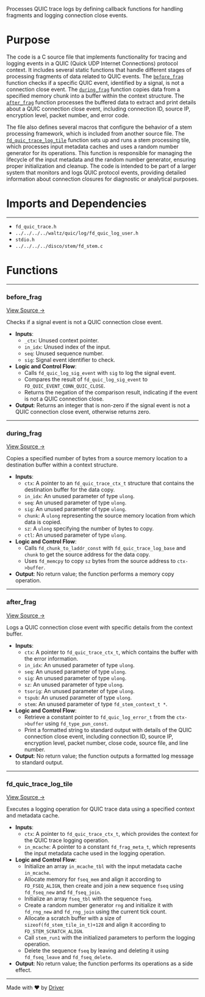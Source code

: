 <!--------------------------------------------------------------------------------->
<!-- IMPORTANT: This file is auto-generated by Driver (https://driver.ai). -------->
<!-- Manual edits may be overwritten on future commits. --------------------------->
<!--------------------------------------------------------------------------------->

Processes QUIC trace logs by defining callback functions for handling fragments and logging connection close events.

# Purpose
The code is a C source file that implements functionality for tracing and logging events in a QUIC (Quick UDP Internet Connections) protocol context. It includes several static functions that handle different stages of processing fragments of data related to QUIC events. The [`before_frag`](<#before_frag>) function checks if a specific QUIC event, identified by a signal, is not a connection close event. The [`during_frag`](<#during_frag>) function copies data from a specified memory chunk into a buffer within the context structure. The [`after_frag`](<#after_frag>) function processes the buffered data to extract and print details about a QUIC connection close event, including connection ID, source IP, encryption level, packet number, and error code.

The file also defines several macros that configure the behavior of a stem processing framework, which is included from another source file. The [`fd_quic_trace_log_tile`](<#fd_quic_trace_log_tile>) function sets up and runs a stem processing tile, which processes input metadata caches and uses a random number generator for its operations. This function is responsible for managing the lifecycle of the input metadata and the random number generator, ensuring proper initialization and cleanup. The code is intended to be part of a larger system that monitors and logs QUIC protocol events, providing detailed information about connection closures for diagnostic or analytical purposes.
# Imports and Dependencies

---
- `fd_quic_trace.h`
- `../../../../waltz/quic/log/fd_quic_log_user.h`
- `stdio.h`
- `../../../../disco/stem/fd_stem.c`


# Functions

---
### before\_frag<!-- {{#callable:before_frag}} -->
[View Source →](<../../../../../../../src/app/shared_dev/commands/quic_trace/fd_quic_trace_log_tile.c#L7>)

Checks if a signal event is not a QUIC connection close event.
- **Inputs**:
    - `_ctx`: Unused context pointer.
    - `in_idx`: Unused index of the input.
    - `seq`: Unused sequence number.
    - `sig`: Signal event identifier to check.
- **Logic and Control Flow**:
    - Calls `fd_quic_log_sig_event` with `sig` to log the signal event.
    - Compares the result of `fd_quic_log_sig_event` to `FD_QUIC_EVENT_CONN_QUIC_CLOSE`.
    - Returns the negation of the comparison result, indicating if the event is not a QUIC connection close.
- **Output**: Returns an integer that is non-zero if the signal event is not a QUIC connection close event, otherwise returns zero.


---
### during\_frag<!-- {{#callable:during_frag}} -->
[View Source →](<../../../../../../../src/app/shared_dev/commands/quic_trace/fd_quic_trace_log_tile.c#L15>)

Copies a specified number of bytes from a source memory location to a destination buffer within a context structure.
- **Inputs**:
    - `ctx`: A pointer to an `fd_quic_trace_ctx_t` structure that contains the destination buffer for the data copy.
    - `in_idx`: An unused parameter of type `ulong`.
    - `seq`: An unused parameter of type `ulong`.
    - `sig`: An unused parameter of type `ulong`.
    - `chunk`: A `ulong` representing the source memory location from which data is copied.
    - `sz`: A `ulong` specifying the number of bytes to copy.
    - `ctl`: An unused parameter of type `ulong`.
- **Logic and Control Flow**:
    - Calls `fd_chunk_to_laddr_const` with `fd_quic_trace_log_base` and `chunk` to get the source address for the data copy.
    - Uses `fd_memcpy` to copy `sz` bytes from the source address to `ctx->buffer`.
- **Output**: No return value; the function performs a memory copy operation.


---
### after\_frag<!-- {{#callable:after_frag}} -->
[View Source →](<../../../../../../../src/app/shared_dev/commands/quic_trace/fd_quic_trace_log_tile.c#L26>)

Logs a QUIC connection close event with specific details from the context buffer.
- **Inputs**:
    - ``ctx``: A pointer to `fd_quic_trace_ctx_t`, which contains the buffer with the error information.
    - ``in_idx``: An unused parameter of type `ulong`.
    - ``seq``: An unused parameter of type `ulong`.
    - ``sig``: An unused parameter of type `ulong`.
    - ``sz``: An unused parameter of type `ulong`.
    - ``tsorig``: An unused parameter of type `ulong`.
    - ``tspub``: An unused parameter of type `ulong`.
    - ``stem``: An unused parameter of type `fd_stem_context_t *`.
- **Logic and Control Flow**:
    - Retrieve a constant pointer to `fd_quic_log_error_t` from the `ctx->buffer` using `fd_type_pun_const`.
    - Print a formatted string to standard output with details of the QUIC connection close event, including connection ID, source IP, encryption level, packet number, close code, source file, and line number.
- **Output**: No return value; the function outputs a formatted log message to standard output.


---
### fd\_quic\_trace\_log\_tile<!-- {{#callable:fd_quic_trace_log_tile}} -->
[View Source →](<../../../../../../../src/app/shared_dev/commands/quic_trace/fd_quic_trace_log_tile.c#L59>)

Executes a logging operation for QUIC trace data using a specified context and metadata cache.
- **Inputs**:
    - `ctx`: A pointer to `fd_quic_trace_ctx_t`, which provides the context for the QUIC trace logging operation.
    - `in_mcache`: A pointer to a constant `fd_frag_meta_t`, which represents the input metadata cache used in the logging operation.
- **Logic and Control Flow**:
    - Initialize an array `in_mcache_tbl` with the input metadata cache `in_mcache`.
    - Allocate memory for `fseq_mem` and align it according to `FD_FSEQ_ALIGN`, then create and join a new sequence `fseq` using `fd_fseq_new` and `fd_fseq_join`.
    - Initialize an array `fseq_tbl` with the sequence `fseq`.
    - Create a random number generator `rng` and initialize it with `fd_rng_new` and `fd_rng_join` using the current tick count.
    - Allocate a scratch buffer with a size of `sizeof(fd_stem_tile_in_t)+128` and align it according to `FD_STEM_SCRATCH_ALIGN`.
    - Call `stem_run1` with the initialized parameters to perform the logging operation.
    - Delete the sequence `fseq` by leaving and deleting it using `fd_fseq_leave` and `fd_fseq_delete`.
- **Output**: No return value; the function performs its operations as a side effect.



---
Made with ❤️ by [Driver](https://www.driver.ai/)